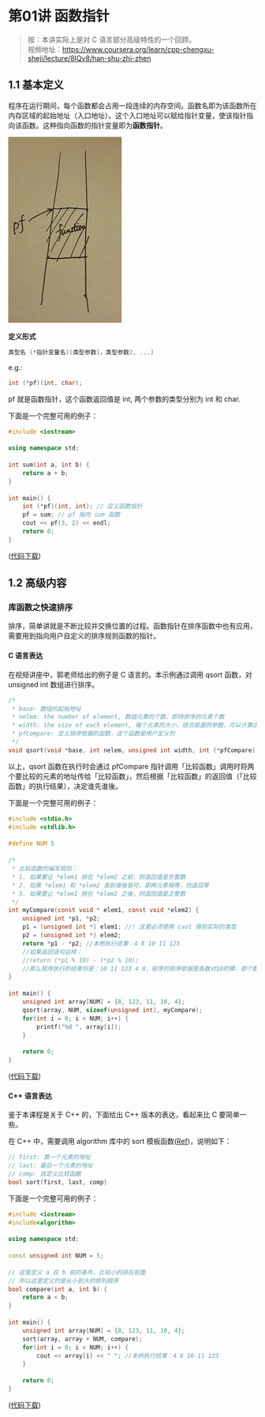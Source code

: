 # 第01讲 函数指针

> 按：本讲实际上是对 C 语言部分高级特性的一个回顾。  
> 视频地址：<https://www.coursera.org/learn/cpp-chengxu-sheji/lecture/8lQv8/han-shu-zhi-zhen>

## 1.1 基本定义

程序在运行期间，每个函数都会占用一段连续的内存空间。函数名即为该函数所在内存区域的起始地址（入口地址）。这个入口地址可以赋给指针变量，使该指针指向该函数。这种指向函数的指针变量即为**函数指针**。

![function pointer](img/ch01.function_pointer.jpg)

**定义形式**
``` C
类型名 (*指针变量名)(类型参数1，类型参数2, ...)
```
e.g.:
``` C
int (*pf)(int, char);
```
pf 就是函数指针，这个函数返回值是 int, 两个参数的类型分别为 int 和 char.

下面是一个完整可用的例子：
``` CPP
#include <iostream>

using namespace std;

int sum(int a, int b) {
    return a + b;
}

int main() {
    int (*pf)(int, int); // 定义函数指针
    pf = sum; // pf 指向 sum 函数
    cout << pf(3, 2) << endl;
    return 0;
}
```
([代码下载](code/ch01/ch01.1.cpp))

## 1.2 高级内容
### 库函数之快速排序
排序，简单讲就是不断比较并交换位置的过程。函数指针在排序函数中也有应用，需要用到指向用户自定义的排序规则函数的指针。

#### C 语言表达
在视频讲座中，郭老师给出的例子是 C 语言的。本示例通过调用 qsort 函数，对 unsigned int 数组进行排序。

``` C
/*
 * base: 数组的起始地址
 * nelem: the number of element, 数组元素的个数，即待排序的元素个数
 * width: the size of each element, 每个元素的大小，结合前面的参数，可以计算出每个元素的地址
 * pfCompare: 定义排序依据的函数，这个函数是用户定义的
 */
void qsort(void *base, int nelem, unsigned int width, int (*pfCompare)(const void *, const void *));
```
以上，qsort 函数在执行时会通过 pfCompare 指针调用「比较函数」调用时将两个要比较的元素的地址传给「比较函数」，然后根据「比较函数」的返回值（「比较函数」的执行结果），决定谁先谁後。

下面是一个完整可用的例子：
``` C
#include <stdio.h>
#include <stdlib.h>

#define NUM 5

/*
 * 比较函数的编写规则：
 * 1. 如果要让 *elem1 排在 *elem2 之前，则返回值是负整数
 * 2. 如果 *elem1 和 *elem2 谁前谁後皆可，即两元素相等，则返回零
 * 3. 如果要让 *elem1 排在 *elem2 之後，则返回值是正整数
 */
int myCompare(const void * elem1, const void *elem2) {
    unsigned int *p1, *p2;
    p1 = (unsigned int *) elem1; //! 这里必须使用 cast 得到实际的类型
    p2 = (unsigned int *) elem2;
    return *p1 - *p2; //本例执行结果：4 8 10 11 123 
    //如果返回语句这样：
    //return (*p1 % 10) - (*p2 % 10);
    //那么程序执行的结果将是：10 11 123 4 8，程序的排序依据是各数对10的模，即个数的大小。
}

int main() {
    unsigned int array[NUM] = {8, 123, 11, 10, 4};
    qsort(array, NUM, sizeof(unsigned int), myCompare);
    for(int i = 0; i < NUM; i++) {
        printf("%d ", array[i]);
    }

    return 0;
}
```
([代码下载](code/ch01/ch01.2.c))

#### C++ 语言表达
鉴于本课程是关于 C++ 的，下面给出 C++ 版本的表达，看起来比 C 要简单一些。

在 C++ 中，需要调用 algorithm 库中的 sort 模板函数([Ref](http://www.cplusplus.com/reference/algorithm/sort/))，说明如下：
``` C++
// first: 第一个元素的地址
// last: 最后一个元素的地址
// comp: 自定义比较函数
bool sort(first, last, comp)
```
下面是一个完整可用的例子：
``` C++
#include <iostream>
#include<algorithm>

using namespace std;

const unsigned int NUM = 5;

// 这里定义 a 在 b 前的条件，比较小的排在前面
// 所以这里定义的是从小到大的排列顺序
bool compare(int a, int b) {
    return a < b;
}

int main() {
    unsigned int array[NUM] = {8, 123, 11, 10, 4};
    sort(array, array + NUM, compare);
    for(int i = 0; i < NUM; i++) {
        cout << array[i] << " "; //本例执行结果：4 8 10 11 123 
    }

    return 0;
}
```
([代码下载](code/ch01/ch01.3.cpp))